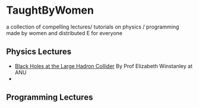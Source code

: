 # TaughtByWomen
a collection of compelling lectures/ tutorials on physics / programming made by women and distributed E for everyone 

## Physics Lectures

- [Black Holes at the Large Hadron Collider][] By Prof Elizabeth Winstanley at ANU
-

## Programming Lectures


[Black Holes at the Large Hadron Collider]: https://www.youtube.com/watch?v=IULjmY7ZqFM
